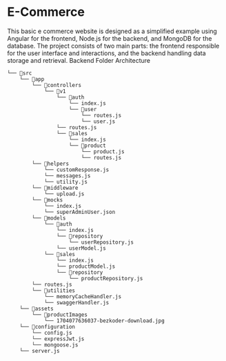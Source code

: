 # E-Commerce
This basic e commerce website is designed as a simplified example using Angular for the frontend, Node.js for the backend, and MongoDB for the database. The project consists of two main parts: the frontend responsible for the user interface and interactions, and the backend handling data storage and retrieval.
Backend Folder Architecture 
```
└── 📁src
    └── 📁app
        └── 📁controllers
            └── 📁v1
                └── 📁auth
                    └── index.js
                    └── 📁user
                        └── routes.js
                        └── user.js
                └── routes.js
                └── 📁sales
                    └── index.js
                    └── 📁product
                        └── product.js
                        └── routes.js
        └── 📁helpers
            └── customResponse.js
            └── messages.js
            └── utility.js
        └── 📁middleware
            └── upload.js
        └── 📁mocks
            └── index.js
            └── superAdminUser.json
        └── 📁models
            └── 📁auth
                └── index.js
                └── 📁repository
                    └── userRepository.js
                └── userModel.js
            └── 📁sales
                └── index.js
                └── productModel.js
                └── 📁repository
                    └── productRepository.js
        └── routes.js
        └── 📁utilities
            └── memoryCacheHandler.js
            └── swaggerHandler.js
    └── 📁assets
        └── 📁productImages
            └── 1704077636037-bezkoder-download.jpg
    └── 📁configuration
        └── config.js
        └── expressJwt.js
        └── mongoose.js
    └── server.js
```

